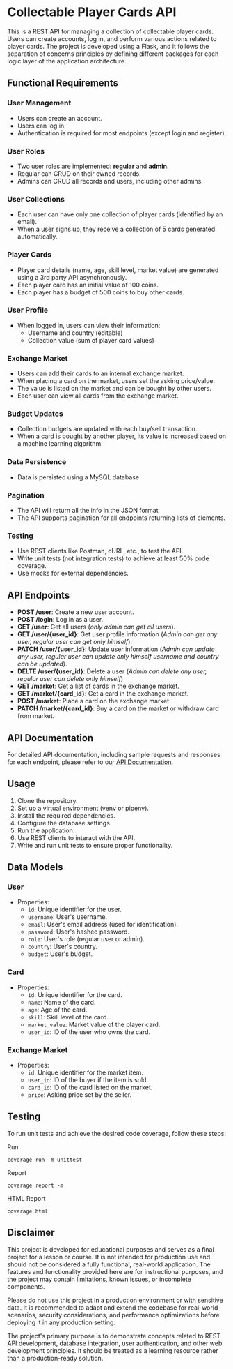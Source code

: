 # Collectable Player Cards API

This is a REST API for managing a collection of collectable player cards.
Users can create accounts, log in, and perform various actions related to player cards.
The project is developed using a Flask, and it follows the separation of concerns principles by defining different
packages for each logic layer of the application architecture.

## Functional Requirements

### User Management

- Users can create an account.
- Users can log in.
- Authentication is required for most endpoints (except login and register).

### User Roles

- Two user roles are implemented: **regular** and **admin**.
- Regular can CRUD on their owned records.
- Admins can CRUD all records and users, including other admins.

### User Collections

- Each user can have only one collection of player cards (identified by an email).
- When a user signs up, they receive a collection of 5 cards generated automatically.

### Player Cards

- Player card details (name, age, skill level, market value) are generated using a 3rd party API asynchronously.
- Each player card has an initial value of 100 coins.
- Each player has a budget of 500 coins to buy other cards.

### User Profile

- When logged in, users can view their information:
    - Username and country (editable)
    - Collection value (sum of player card values)

### Exchange Market

- Users can add their cards to an internal exchange market.
- When placing a card on the market, users set the asking price/value.
- The value is listed on the market and can be bought by other users.
- Each user can view all cards from the exchange market.

### Budget Updates

- Collection budgets are updated with each buy/sell transaction.
- When a card is bought by another player, its value is increased based on a machine learning algorithm.

### Data Persistence

- Data is persisted using a MySQL database

### Pagination

- The API will return all the info in the JSON format
- The API supports pagination for all endpoints returning lists of elements.

### Testing

- Use REST clients like Postman, cURL, etc., to test the API.
- Write unit tests (not integration tests) to achieve at least 50% code coverage.
- Use mocks for external dependencies.

## API Endpoints

- **POST /user**: Create a new user account.
- **POST /login**: Log in as a user.
- **GET /user**: Get all users (_only admin can get all users_).
- **GET /user/{user_id}**: Get user profile information (_Admin can get any user, regular user can get only himself_).
- **PATCH /user/{user_id}**: Update user information (_Admin can update any user, regular user can update only himself
  username and country can be updated_).
- **DELTE /user/{user_id}**: Delete a user (_Admin can delete any user, regular user can delete only himself_)
- **GET /market**: Get a list of cards in the exchange market.
- **GET /market/{card_id}**: Get a card in the exchange market.
- **POST /market**: Place a card on the exchange market.
- **PATCH /market/{card_id}**: Buy a card on the market or withdraw card from market.

## API Documentation

For detailed API documentation, including sample requests and responses for each endpoint, please refer to
our [API Documentation](https://documenter.getpostman.com/view/235086/2s9YC5xXaB).

## Usage

1. Clone the repository.
2. Set up a virtual environment (venv or pipenv).
3. Install the required dependencies.
4. Configure the database settings.
5. Run the application.
6. Use REST clients to interact with the API.
7. Write and run unit tests to ensure proper functionality.

## Data Models

### User

- Properties:
    - `id`: Unique identifier for the user.
    - `username`: User's username.
    - `email`: User's email address (used for identification).
    - `password`: User's hashed password.
    - `role`: User's role (regular user or admin).
    - `country`: User's country.
    - `budget`: User's budget.

### Card

- Properties:
    - `id`: Unique identifier for the card.
    - `name`: Name of the card.
    - `age`: Age of the card.
    - `skill`: Skill level of the card.
    - `market_value`: Market value of the player card.
    - `user_id`: ID of the user who owns the card.

### Exchange Market

- Properties:
    - `id`: Unique identifier for the market item.
    - `user_id`: ID of the buyer if the item is sold.
    - `card_id`: ID of the card listed on the market.
    - `price`: Asking price set by the seller.

## Testing

To run unit tests and achieve the desired code coverage, follow these steps:

Run

```
coverage run -m unittest
```

Report

```
coverage report -m
```

HTML Report

```
coverage html
```

## Disclaimer

This project is developed for educational purposes and serves as a final project for a lesson or course. It is not
intended for production use and should not be considered a fully functional, real-world application. The features and
functionality provided here are for instructional purposes, and the project may contain limitations, known issues, or
incomplete components.

Please do not use this project in a production environment or with sensitive data. It is recommended to adapt and extend
the codebase for real-world scenarios, security considerations, and performance optimizations before deploying it in any
production setting.

The project's primary purpose is to demonstrate concepts related to REST API development, database integration, user
authentication, and other web development principles. It should be treated as a learning resource rather than a
production-ready solution.

